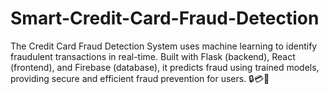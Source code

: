# Smart-Credit-Card-Fraud-Detection
The Credit Card Fraud Detection System uses machine learning to identify fraudulent transactions in real-time. Built with Flask (backend), React (frontend), and Firebase (database), it predicts fraud using trained models, providing secure and efficient fraud prevention for users. 🔒💳🚨
